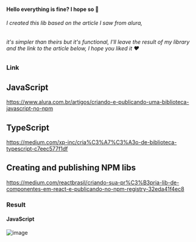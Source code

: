 #### Hello everything is fine? I hope so 🥰

###### I created this lib based on the article I saw from alura,
###### it's simpler than theirs but it's functional, I'll leave the result of my library and the link to the article below, I hope you liked it ❤️

### Link 
## JavaScript
https://www.alura.com.br/artigos/criando-e-publicando-uma-biblioteca-javascript-no-npm

## TypeScript
https://medium.com/xp-inc/cria%C3%A7%C3%A3o-de-biblioteca-typescript-c7eec577f1df

## Creating and publishing NPM libs
https://medium.com/reactbrasil/criando-sua-pr%C3%B3pria-lib-de-componentes-em-react-e-publicando-no-npm-registry-32eda41f4ec8

### Result
#### JavaScript
![image](https://github.com/AmandaDev25/Creating-libs---NPM/assets/138495890/12ae2abe-62e1-4e32-a62b-db1e63a1fbfe)

